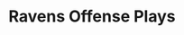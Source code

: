 ---
layout: playbook
title: Ravens Offense Plays
team: ravens
unit: offense
permalink: /ravens/offense/
---